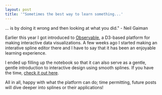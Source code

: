 ```yaml
---
layout: post
title: '"Sometimes the best way to learn something...'
---
```


... is by doing it wrong and then looking at what you did." - Neil Gaiman

Earlier this year I got introduced to [Observable](http://observablehq.com/), a D3-based platform for making interactive data visualizations. A few weeks ago I started making an interative spline editor there and I have to say that it has been an enjoyable learning experience.

I ended up filling up the notebook so that it can also serve as a gentle, gentle introduction to interactive design using smooth splines. If you have the time, [check it out here](https://observablehq.com/@dtoshniwal/interactive-design-with-smooth-splines).

<div id="observablehq-94ef5caf"></div>
<script type="module">
import {Runtime, Inspector} from "https://cdn.jsdelivr.net/npm/@observablehq/runtime@4/dist/runtime.js";
import define from "https://api.observablehq.com/@dtoshniwal/interactive-design-with-smooth-splines.js?v=3";
const inspect = Inspector.into("#observablehq-94ef5caf");
(new Runtime).module(define, name => name === "graphic" ? inspect() : undefined);
</script>

All in all, happy with what the platform can do; time permitting, future posts will dive deeper into splines or their applications!
